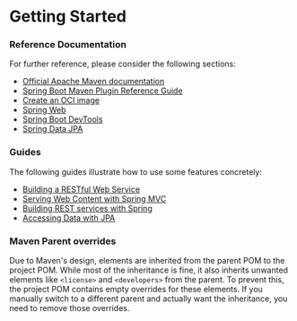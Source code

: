 # Getting Started

### Reference Documentation
For further reference, please consider the following sections:

* [Official Apache Maven documentation](https://maven.apache.org/guides/index.html)
* [Spring Boot Maven Plugin Reference Guide](https://docs.spring.io/spring-boot/3.3.10/maven-plugin)
* [Create an OCI image](https://docs.spring.io/spring-boot/3.3.10/maven-plugin/build-image.html)
* [Spring Web](https://docs.spring.io/spring-boot/3.3.10/reference/web/servlet.html)
* [Spring Boot DevTools](https://docs.spring.io/spring-boot/3.3.10/reference/using/devtools.html)
* [Spring Data JPA](https://docs.spring.io/spring-boot/3.3.10/reference/data/sql.html#data.sql.jpa-and-spring-data)

### Guides
The following guides illustrate how to use some features concretely:

* [Building a RESTful Web Service](https://spring.io/guides/gs/rest-service/)
* [Serving Web Content with Spring MVC](https://spring.io/guides/gs/serving-web-content/)
* [Building REST services with Spring](https://spring.io/guides/tutorials/rest/)
* [Accessing Data with JPA](https://spring.io/guides/gs/accessing-data-jpa/)

### Maven Parent overrides

Due to Maven's design, elements are inherited from the parent POM to the project POM.
While most of the inheritance is fine, it also inherits unwanted elements like `<license>` and `<developers>` from the parent.
To prevent this, the project POM contains empty overrides for these elements.
If you manually switch to a different parent and actually want the inheritance, you need to remove those overrides.

